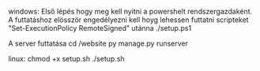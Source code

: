 windows:
Első lépés hogy meg kell nyitni a powershelt rendszergazdaként.
A futtatáshoz elösször engedélyezni kell hoyg lehessen futtatni scripteket "Set-ExecutionPolicy RemoteSigned"
utánna ./setup.ps1

A server futtatása
cd /website
py manage.py runserver

linux:
chmod +x setup.sh
./setup.sh